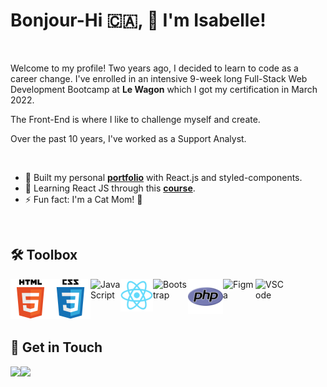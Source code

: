 # Bonjour-Hi 🇨🇦󠁣󠁡󠁱, 👋 I'm Isabelle!

<br>

Welcome to my profile! Two years ago, I decided to learn to code as a career change. I've enrolled in an intensive 9-week long Full-Stack Web Development Bootcamp at **Le Wagon** which I got my certification in March 2022. 

The Front-End is where I like to challenge myself and create.

Over the past 10 years, I've worked as a Support Analyst.

<br>

- 🎨  Built my personal [**portfolio**](https://isabellevall.com) with React.js and styled-components.
- 📒  Learning React JS through this [**course**](https://www.udemy.com/course/react-the-complete-guide-incl-redux).
- ⚡  Fun fact: I'm a Cat Mom! 🐾

<br>

## 🛠️ Toolbox


<img align="left" alt="HTML" width="64px" src="https://github.com/devicons/devicon/blob/v2.15.1/icons/html5/html5-original-wordmark.svg" />
<img align="left" alt="CSS" width="64px" src="https://github.com/devicons/devicon/blob/v2.15.1/icons/css3/css3-original-wordmark.svg" />
<img align="left" alt="JavaScript" width="48px" src="https://cdn.jsdelivr.net/gh/devicons/devicon/icons/javascript/javascript-original.svg" />
<img align="left" alt="ReactJS" width="52px" src="https://github.com/devicons/devicon/blob/v2.15.1/icons/react/react-original.svg" />
<img align="left" alt="Bootstrap" width="56px" src="https://cdn.jsdelivr.net/gh/devicons/devicon/icons/bootstrap/bootstrap-original.svg" />
<img align="left" alt="Bootstrap" width="56px" src="https://github.com/devicons/devicon/blob/v2.15.1/icons/php/php-original.svg" />
<img align="left" alt="Figma" width="52px" src="https://cdn.jsdelivr.net/gh/devicons/devicon/icons/figma/figma-original.svg" />
<img align="left" alt="VSCode" width="52px" src="https://cdn.jsdelivr.net/gh/devicons/devicon/icons/vscode/vscode-original.svg" />


<br>
<br>
<br>
<br>

## 📇 Get in Touch

<a href="https://www.linkedin.com/in/isabelle-vallerand/">
  <img align="left" src="https://img.shields.io/badge/LinkedIn-0077B5?style=for-the-badge&logo=linkedin&logoColor=white" />
<a/>
<a href="https://twitter.com/IzabelVall">
  <img align="left" src="https://img.shields.io/badge/Twitter-1DA1F2?style=for-the-badge&logo=twitter&logoColor=white" />
<a/>
  
 

          

          
          
          
          

